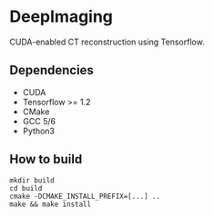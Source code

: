 # DeepImaging

CUDA-enabled CT reconstruction using Tensorflow.

## Dependencies
* CUDA
* Tensorflow >= 1.2
* CMake
* GCC 5/6
* Python3

## How to build
```
mkdir build
cd build
cmake -DCMAKE_INSTALL_PREFIX=[...] ..
make && make install
```
